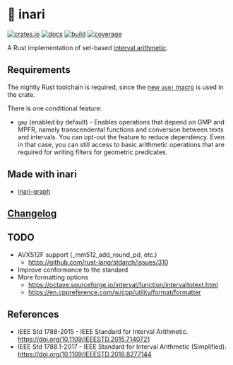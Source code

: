 # 🦊 inari

[![crates.io](https://img.shields.io/crates/v/inari.svg)](https://crates.io/crates/inari)
[![docs](https://docs.rs/inari/badge.svg)](https://docs.rs/inari)
[![build](https://img.shields.io/github/workflow/status/mizuno-gsinet/inari/build/master)](https://github.com/mizuno-gsinet/inari/actions?query=branch%3Amaster+workflow%3Abuild)
[![coverage](https://img.shields.io/coveralls/github/mizuno-gsinet/inari/master)](https://coveralls.io/github/mizuno-gsinet/inari?branch=master)

A Rust implementation of set-based [interval arithmetic](https://en.wikipedia.org/wiki/Interval_arithmetic).

## Requirements

The nightly Rust toolchain is required, since the [new `asm!` macro](https://blog.rust-lang.org/inside-rust/2020/06/08/new-inline-asm.html) is used in the crate.

There is one conditional feature:

- `gmp` (enabled by default) - Enables operations that depend on GMP and MPFR, namely transcendental functions and conversion between texts and intervals. You can opt-out the feature to reduce dependency. Even in that case, you can still access to basic arithmetic operations that are required for writing filters for geometric predicates.

## Made with inari

- [inari-graph](https://github.com/mizuno-gsinet/inari-graph)

## [Changelog](CHANGELOG.md)

## TODO

- AVX512F support (_mm512_add_round_pd, etc.)
  - https://github.com/rust-lang/stdarch/issues/310
- Improve conformance to the standard
- More formatting options
  - https://octave.sourceforge.io/interval/function/intervaltotext.html
  - https://en.cppreference.com/w/cpp/utility/format/formatter

## References

- IEEE Std 1788-2015 - IEEE Standard for Interval Arithmetic. https://doi.org/10.1109/IEEESTD.2015.7140721
- IEEE Std 1788.1-2017 - IEEE Standard for Interval Arithmetic (Simplified). https://doi.org/10.1109/IEEESTD.2018.8277144
